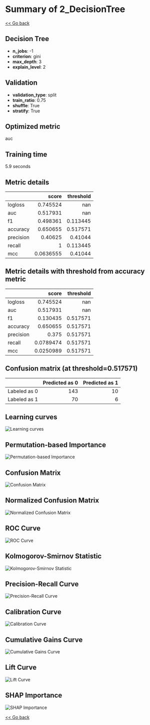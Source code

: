 # Summary of 2_DecisionTree

[<< Go back](../README.md)

## Decision Tree

- **n_jobs**: -1
- **criterion**: gini
- **max_depth**: 3
- **explain_level**: 2

## Validation

- **validation_type**: split
- **train_ratio**: 0.75
- **shuffle**: True
- **stratify**: True

## Optimized metric

auc

## Training time

5.9 seconds

## Metric details

|           |     score |   threshold |
|:----------|----------:|------------:|
| logloss   | 0.745524  |  nan        |
| auc       | 0.517931  |  nan        |
| f1        | 0.498361  |    0.113445 |
| accuracy  | 0.650655  |    0.517571 |
| precision | 0.40625   |    0.41044  |
| recall    | 1         |    0.113445 |
| mcc       | 0.0636555 |    0.41044  |

## Metric details with threshold from accuracy metric

|           |     score |   threshold |
|:----------|----------:|------------:|
| logloss   | 0.745524  |  nan        |
| auc       | 0.517931  |  nan        |
| f1        | 0.130435  |    0.517571 |
| accuracy  | 0.650655  |    0.517571 |
| precision | 0.375     |    0.517571 |
| recall    | 0.0789474 |    0.517571 |
| mcc       | 0.0250989 |    0.517571 |

## Confusion matrix (at threshold=0.517571)

|              |   Predicted as 0 |   Predicted as 1 |
|:-------------|-----------------:|-----------------:|
| Labeled as 0 |              143 |               10 |
| Labeled as 1 |               70 |                6 |

## Learning curves

![Learning curves](learning_curves.png)

## Permutation-based Importance

![Permutation-based Importance](permutation_importance.png)

## Confusion Matrix

![Confusion Matrix](confusion_matrix.png)

## Normalized Confusion Matrix

![Normalized Confusion Matrix](confusion_matrix_normalized.png)

## ROC Curve

![ROC Curve](roc_curve.png)

## Kolmogorov-Smirnov Statistic

![Kolmogorov-Smirnov Statistic](ks_statistic.png)

## Precision-Recall Curve

![Precision-Recall Curve](precision_recall_curve.png)

## Calibration Curve

![Calibration Curve](calibration_curve_curve.png)

## Cumulative Gains Curve

![Cumulative Gains Curve](cumulative_gains_curve.png)

## Lift Curve

![Lift Curve](lift_curve.png)

## SHAP Importance

![SHAP Importance](shap_importance.png)

[<< Go back](../README.md)

